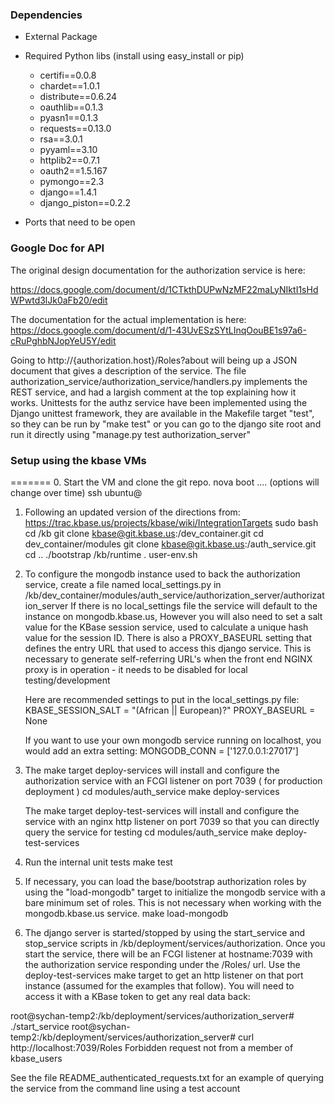 ### Dependencies

* External Package

* Required Python libs (install using easy_install or pip)

    * certifi==0.0.8
    * chardet==1.0.1
    * distribute==0.6.24
    * oauthlib==0.1.3
    * pyasn1==0.1.3
    * requests==0.13.0
    * rsa==3.0.1
    * pyyaml==3.10
    * httplib2==0.7.1
    * oauth2==1.5.167
    * pymongo==2.3
    * django==1.4.1
    * django_piston==0.2.2

* Ports that need to be open

### Google Doc for API

   The original design documentation for the authorization service is here:

https://docs.google.com/document/d/1CTkthDUPwNzMF22maLyNIktI1sHdWPwtd3lJk0aFb20/edit

   The documentation for the actual implementation is here:
https://docs.google.com/document/d/1-43UvESzSYtLInqOouBE1s97a6-cRuPghbNJopYeU5Y/edit

   Going to http://{authorization.host}/Roles?about will being up a JSON document that
gives a description of the service.
   The file authorization_service/authorization_service/handlers.py implements the
REST service, and had a largish comment at the top explaining how it works.
   Unittests for the authz service have been implemented using the Django unittest
framework, they are available in the Makefile target "test", so they can be run
by "make test" or you can go to the django site root and run it directly using
"manage.py test authorization_server"

### Setup using the kbase VMs
=======
0.  Start the VM and clone the git repo.
    nova boot .... (options will change over time)
    ssh ubuntu@<vm host>

1. Following an updated version of the directions
from: https://trac.kbase.us/projects/kbase/wiki/IntegrationTargets
   sudo bash
   cd /kb
   git clone kbase@git.kbase.us:/dev_container.git
   cd dev_container/modules
   git clone kbase@git.kbase.us:/auth_service.git
   cd ..
   ./bootstrap /kb/runtime
   . user-env.sh

2. To configure the mongodb instance used to back the authorization service, create a
file named local_settings.py in
   /kb/dev_container/modules/auth_service/authorization_server/authorization_server
   If there is no local_settings file the service will default to the instance on mongodb.kbase.us,
   However you will also need to set a salt value for the KBase session service, used to
calculate a unique hash value for the session ID.
   There is also a PROXY_BASEURL setting that defines the entry URL that used to access this
django service. This is necessary to generate self-referring URL's when the front end
NGINX proxy is in operation - it needs to be disabled for local testing/development

   Here are recommended settings to put in the local_settings.py file:
KBASE_SESSION_SALT = "(African || European)?"
PROXY_BASEURL =	   None

   If you want to use your own mongodb service running on localhost, you would add
an extra setting:
MONGODB_CONN = ['127.0.0.1:27017']

3. The make target deploy-services will install and configure the authorization service
with an FCGI listener on port 7039 ( for production deployment )
   cd modules/auth_service
   make deploy-services

   The make target deploy-test-services will install and configure the service with an
nginx http listener on port 7039 so that you can directly query the service for testing
   cd modules/auth_service
   make deploy-test-services

4. Run the internal unit tests
   make test   

5. If necessary, you can load the base/bootstrap authorization roles by using the "load-mongodb" target to initialize the mongodb service with a bare minimum set of roles. This is not necessary when working with the mongodb.kbase.us service.
   make load-mongodb

6. The django server is started/stopped by using the start_service and stop_service
scripts in /kb/deployment/services/authorization. Once you start the service, there
will be an FCGI listener at hostname:7039 with the authorization service responding
under the /Roles/ url. Use the deploy-test-services make target to get an http
listener on that port instance (assumed for the examples that follow).
    You will need to access it with a KBase token to get any
real data back:

root@sychan-temp2:/kb/deployment/services/authorization_server# ./start_service 
root@sychan-temp2:/kb/deployment/services/authorization_server# curl http://localhost:7039/Roles
Forbidden request not from a member of kbase_users

   See the file README_authenticated_requests.txt for an example of querying the
service from the command line using a test account
